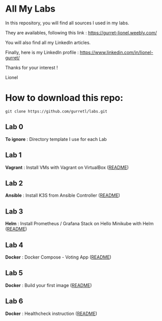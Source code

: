 # All My Labs

In this repository, you will find all sources I used in my labs.

They are availables, following this link :
https://gurret-lionel.weebly.com/

You will also find all my LinkedIn articles.

Finally, here is my LinkedIn profile : https://www.linkedin.com/in/lionel-gurret/  

Thanks for your interest !

Lionel

# How to download this repo:
`git clone https://github.com/gurretl/labs.git`

## Lab 0
**To ignore** : Directory template I use for each Lab

## Lab 1
**Vagrant** : Install VMs with Vagrant on VirtualBox ([README](https://github.com/gurretl/labs/blob/main/Lab-1/README.md))  

## Lab 2
**Ansible** : Install K3S from Ansible Controller ([README](https://github.com/gurretl/labs/blob/main/Lab-2/README.md))  

## Lab 3
**Helm** : Install Prometheus / Grafana Stack on Hello Minikube with Helm ([README](https://github.com/gurretl/labs/blob/main/Lab-3/README.md))  

## Lab 4
**Docker** : Docker Compose - Voting App ([README](https://github.com/gurretl/labs/blob/main/Lab-4/README.md))  

## Lab 5
**Docker** : Build your first image ([README](https://github.com/gurretl/labs/blob/main/Lab-5/README.md))  

## Lab 6
**Docker** : Healthcheck instruction ([README](https://github.com/gurretl/labs/blob/main/Lab-6/README.md))  

